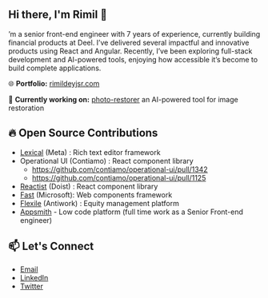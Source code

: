 ## Hi there, I'm Rimil 👋

’m a senior front-end engineer with 7 years of experience, currently building financial products at Deel. I’ve delivered several impactful and innovative products using React and Angular. Recently, I’ve been exploring full-stack development and AI-powered tools, enjoying how accessible it’s become to build complete applications.


🌐 **Portfolio:** [rimildeyjsr.com](https://rimildeyjsr.com)


🚧 **Currently working on:** [photo-restorer](https://photo-restorer-rimildeyjsrs-projects.vercel.app/) an AI-powered tool for image restoration


## 🔥 Open Source Contributions

- [Lexical](https://github.com/facebook/lexical/pull/1873) (Meta) : Rich text editor framework
- Operational UI (Contiamo) : React component library 
    - https://github.com/contiamo/operational-ui/pull/1342
    - https://github.com/contiamo/operational-ui/pull/1125 
- [Reactist]( https://github.com/Doist/reactist/pull/268 ) (Doist) : React component library 
- [Fast]( https://github.com/microsoft/fast/pull/3730 ) (Microsoft): Web components framework
- [Flexile](https://github.com/antiwork/flexile/pull/119) (Antiwork) : Equity management platform
- [Appsmith](https://github.com/appsmithorg/appsmith/pulls?q=is%3Apr+author%3Arimildeyjsr+is%3Aclosed) - Low code platform (full time work as a Senior Front-end engineer)


## 📫 Let's Connect
- [Email](rimildeyjsr@gmail.com)
- [LinkedIn](https://www.linkedin.com/in/rimildeyjsr/) 
- [Twitter](http://x.com/rimildeyjsr)

